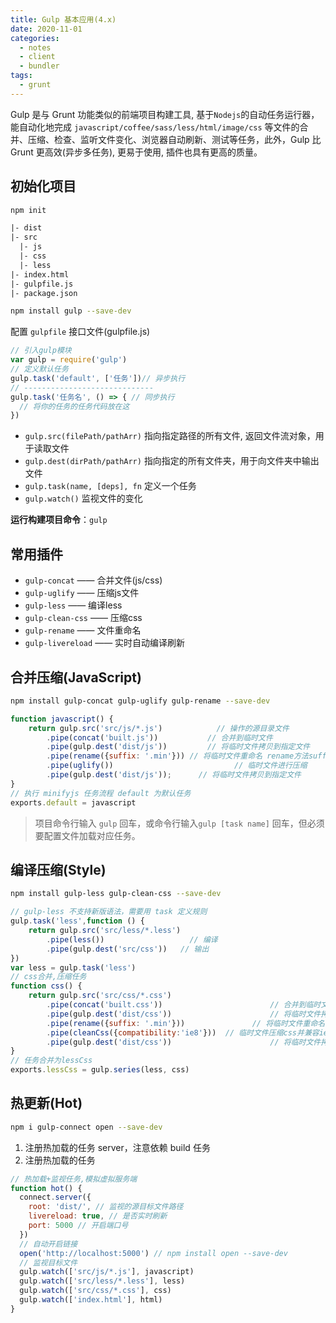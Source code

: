 ```yaml
---
title: Gulp 基本应用(4.x)
date: 2020-11-01
categories:
  - notes
  - client
  - bundler
tags: 
  - grunt
---
```


Gulp 是与 Grunt 功能类似的前端项目构建工具, 基于`Nodejs`的自动任务运行器，能自动化地完成 ` javascript/coffee/sass/less/html/image/css ` 等文件的合并、压缩、检查、监听文件变化、浏览器自动刷新、测试等任务，此外，Gulp 比 Grunt 更高效(异步多任务), 更易于使用, 插件也具有更高的质量。

<!-- more -->

## 初始化项目

```sh
npm init
```

~~~html
|- dist
|- src
  |- js
  |- css
  |- less
|- index.html
|- gulpfile.js
|- package.json
~~~

```sh
npm install gulp --save-dev
```

配置 `gulpfile` 接口文件(gulpfile.js)

~~~js
// 引入gulp模块
var gulp = require('gulp')
// 定义默认任务
gulp.task('default', ['任务'])// 异步执行
// -----------------------------
gulp.task('任务名', () => { // 同步执行
  // 将你的任务的任务代码放在这
})
~~~

- `gulp.src(filePath/pathArr)` 指向指定路径的所有文件, 返回文件流对象，用于读取文件
- `gulp.dest(dirPath/pathArr)` 指向指定的所有文件夹，用于向文件夹中输出文件
- `gulp.task(name, [deps], fn` 定义一个任务
- `gulp.watch()` 						   监视文件的变化

**运行构建项目命令**：`gulp`

## 常用插件

- `gulp-concat` —— 合并文件(js/css)
- `gulp-uglify` —— 压缩js文件
- `gulp-less` —— 编译less
- `gulp-clean-css` —— 压缩css
- `gulp-rename` —— 文件重命名
- `gulp-livereload` —— 实时自动编译刷新

## 合并压缩(JavaScript)

```sh
npm install gulp-concat gulp-uglify gulp-rename --save-dev
```

~~~javascript
function javascript() {
	return gulp.src('src/js/*.js') 			  // 操作的源目录文件
        .pipe(concat('built.js')) 			// 合并到临时文件     
        .pipe(gulp.dest('dist/js')) 		// 将临时文件拷贝到指定文件
        .pipe(rename({suffix: '.min'})) // 将临时文件重命名 rename方法suffix配置是添加后缀名
        .pipe(uglify())    						  // 临时文件进行压缩
        .pipe(gulp.dest('dist/js'));	  // 将临时文件拷贝到指定文件
}
// 执行 minifyjs 任务流程 default 为默认任务
exports.default = javascript
~~~

> 项目命令行输入 `gulp` 回车，或命令行输入`gulp [task name]` 回车，但必须要配置文件加载对应任务。

## 编译压缩(Style)

```sh
npm install gulp-less gulp-clean-css --save-dev
```

~~~javascript
// gulp-less 不支持新版语法，需要用 task 定义规则
gulp.task('less',function () {
	return gulp.src('src/less/*.less') 
		.pipe(less())	                // 编译
		.pipe(gulp.dest('src/css'))   // 输出
})
var less = gulp.task('less')
// css合并,压缩任务
function css() {
	return gulp.src('src/css/*.css') 
		.pipe(concat('built.css'))						  // 合并到临时文件
		.pipe(gulp.dest('dist/css'))					  // 将临时文件拷贝到指定文件
		.pipe(rename({suffix: '.min'}))				  // 将临时文件重命名 rename方法suffix配置是添加后缀名
		.pipe(cleanCss({compatibility:'ie8'}))  // 临时文件压缩css并兼容ie8
		.pipe(gulp.dest('dist/css'))					  // 将临时文件拷贝到指定文件
}
// 任务合并为lessCss
exports.lessCss = gulp.series(less, css)
~~~

## 热更新(Hot)

```sh
npm i gulp-connect open --save-dev
```

1. 注册热加载的任务 server，注意依赖 build 任务 
2. 注册热加载的任务

```js
// 热加载+监视任务,模拟虚拟服务端
function hot() {
  connect.server({
    root: 'dist/', // 监视的源目标文件路径
    livereload: true, // 是否实时刷新
    port: 5000 // 开启端口号
  })
  // 自动开启链接
  open('http://localhost:5000') // npm install open --save-dev
  // 监视目标文件
  gulp.watch(['src/js/*.js'], javascript)
  gulp.watch(['src/less/*.less'], less)
  gulp.watch(['src/css/*.css'], css)
  gulp.watch(['index.html'], html)
}
```
